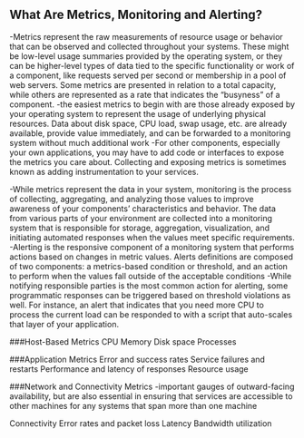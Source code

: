 ## What Are Metrics, Monitoring and Alerting?
-Metrics represent the raw measurements of resource usage or behavior that can be observed and collected throughout your systems. These might be low-level usage summaries provided by the operating system, or they can be higher-level types of data tied to the specific functionality or work of a component, like requests served per second or membership in a pool of web servers. Some metrics are presented in relation to a total capacity, while others are represented as a rate that indicates the “busyness” of a component.
-the easiest metrics to begin with are those already exposed by your operating system to represent the usage of underlying physical resources. Data about disk space, CPU load, swap usage, etc. are already available, provide value immediately, and can be forwarded to a monitoring system without much additional work
-For other components, especially your own applications, you may have to add code or interfaces to expose the metrics you care about. Collecting and exposing metrics is sometimes known as adding instrumentation to your services.

-While metrics represent the data in your system, monitoring is the process of collecting, aggregating, and analyzing those values to improve awareness of your components’ characteristics and behavior. The data from various parts of your environment are collected into a monitoring system that is responsible for storage, aggregation, visualization, and initiating automated responses when the values meet specific requirements.
-Alerting is the responsive component of a monitoring system that performs actions based on changes in metric values. Alerts definitions are composed of two components: a metrics-based condition or threshold, and an action to perform when the values fall outside of the acceptable conditions
-While notifying responsible parties is the most common action for alerting, some programmatic responses can be triggered based on threshold violations as well. For instance, an alert that indicates that you need more CPU to process the current load can be responded to with a script that auto-scales that layer of your application.

###Host-Based Metrics
CPU
Memory
Disk space
Processes

###Application Metrics
Error and success rates
Service failures and restarts
Performance and latency of responses
Resource usage

###Network and Connectivity Metrics
-important gauges of outward-facing availability, but are also essential in ensuring that services are accessible to other machines for any systems that span more than one machine

Connectivity
Error rates and packet loss
Latency
Bandwidth utilization
